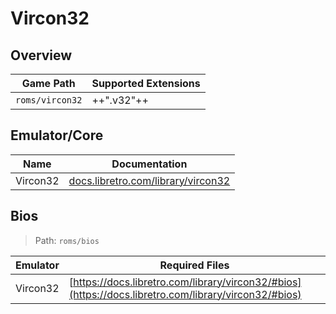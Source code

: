 # Vircon32

## Overview

| Game Path | Supported Extensions |
| --- | --- |
| `roms/vircon32` | ++".v32"++ |

## Emulator/Core

| Name | Documentation |
| --- | --- |
| Vircon32 | [docs.libretro.com/library/vircon32](https://docs.libretro.com/library/vircon32/) |

## Bios

> Path: `roms/bios`

| Emulator | Required Files |
| -- | -- |
| Vircon32 | [https://docs.libretro.com/library/vircon32/#bios](https://docs.libretro.com/library/vircon32/#bios) |
